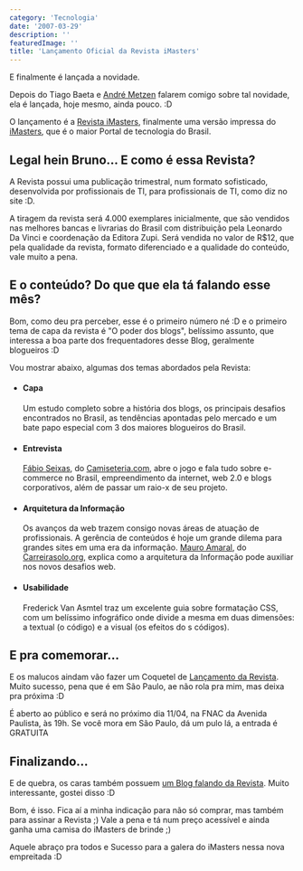 ```yaml
---
category: 'Tecnologia'
date: '2007-03-29'
description: ''
featuredImage: ''
title: 'Lançamento Oficial da Revista iMasters'
---
```


E finalmente é lançada a novidade.

Depois do Tiago Baeta e [André Metzen](http://www.metzen.com.br/blog/) falarem comigo sobre tal novidade, ela é lançada, hoje mesmo, ainda pouco. :D

O lançamento é a [Revista iMasters](http://www.revistaimasters.com.br/), finalmente uma versão impressa do [iMasters](http://www.imasters.com.br/), que é o maior Portal de tecnologia do Brasil.

## Legal hein Bruno... E como é essa Revista?

A Revista possui uma publicação trimestral, num formato sofisticado, desenvolvida por profissionais de TI, para profissionais de TI, como diz no site :D.

A tiragem da revista será 4.000 exemplares inicialmente, que são vendidos nas melhores bancas e livrarias do Brasil com distribuição pela Leonardo Da Vinci e coordenação da Editora Zupi. Será vendida no valor de R\$12, que pela qualidade da revista, formato diferenciado e a qualidade do conteúdo, vale muito a pena.

## E o conteúdo? Do que que ela tá falando esse mês?

Bom, como deu pra perceber, esse é o primeiro número né :D e o primeiro tema de capa da revista é "O poder dos blogs", belíssimo assunto, que interessa a boa parte dos frequentadores desse Blog, geralmente blogueiros :D

Vou mostrar abaixo, algumas dos temas abordados pela Revista:

- #### Capa
  Um estudo completo sobre a história dos blogs, os principais desafios encontrados no Brasil, as tendências apontadas pelo mercado e um bate papo especial com 3 dos maiores blogueiros do Brasil.
- #### Entrevista
  [Fábio Seixas](http://blog.fabioseixas.com.br/), do [Camiseteria.com](http://www.camiseteria.com), abre o jogo e fala tudo sobre e-commerce no Brasil, empreendimento da internet, web 2.0 e blogs corporativos, além de passar um raio-x de seu projeto.
- #### Arquitetura da Informação
  Os avanços da web trazem consigo novas áreas de atuação de profissionais. A gerência de conteúdos é hoje um grande dilema para grandes sites em uma era da informação. [Mauro Amaral](http://www.carreirasolo.org/archives/mauro_amaral_biogra.html), do [Carreirasolo.org](http://www.carreirasolo.org), explica como a arquitetura da Informação pode auxiliar nos novos desafios web.
- #### Usabilidade
  Frederick Van Asmtel traz um excelente guia sobre formatação CSS, com um belíssimo infográfico onde divide a mesma em duas dimensões: a textual (o código) e a visual (os efeitos do s códigos).

## E pra comemorar...

E os malucos aindam vão fazer um Coquetel de [Lançamento da Revista](http://www.revistaimasters.com.br/blog/index.php?cat=3&codePost=3). Muito sucesso, pena que é em São Paulo, ae não rola pra mim, mas deixa pra próxima :D

É aberto ao público e será no próximo dia 11/04, na FNAC da Avenida Paulista, às 19h. Se você mora em São Paulo, dá um pulo lá, a entrada é GRATUITA

## Finalizando...

E de quebra, os caras também possuem [um Blog falando da Revista](http://www.revistaimasters.com.br/blog/index.php). Muito interessante, gostei disso :D

Bom, é isso. Fica aí a minha indicação para não só comprar, mas também para assinar a Revista ;) Vale a pena e tá num preço acessível e ainda ganha uma camisa do iMasters de brinde ;)

Aquele abraço pra todos e Sucesso para a galera do iMasters nessa nova empreitada :D
